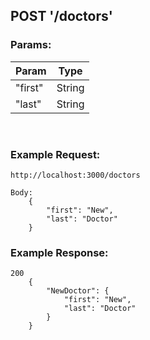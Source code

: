 ## POST '/doctors'

### Params:

| Param  | Type |
| ------------- | ------------- |
| "first" | String |
| "last"  | String  |

<br/>

### Example Request:

    http://localhost:3000/doctors

    Body:
        {
            "first": "New",
            "last": "Doctor"
        }

### Example Response:

    200
        {
            "NewDoctor": {
                "first": "New",
                "last": "Doctor"
            }
        }    
